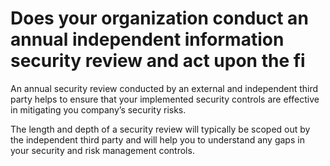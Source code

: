 # Does your organization conduct an annual independent information security review and act upon the fi

An annual security review conducted by an external and independent third party helps to ensure that your implemented security controls are effective in mitigating you company’s security risks.

The length and depth of a security review will typically be scoped out by the independent third party and will help you to understand any gaps in your security and risk management controls.
